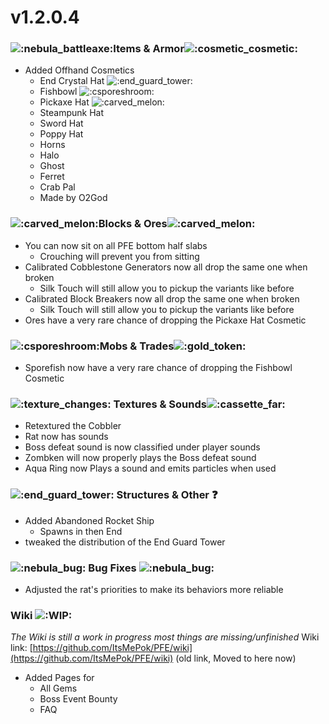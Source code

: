 # v1.2.0.4

### ![:nebula\_battleaxe:](https://cdn.discordapp.com/emojis/1223313950699946066.webp?size=56\&quality=lossless)**Items & Armor**![:cosmetic\_cosmetic:](https://cdn.discordapp.com/emojis/1246611591194218548.webp?size=56\&quality=lossless)

* Added Offhand Cosmetics
  * End Crystal Hat <img src="https://cdn.discordapp.com/emojis/1208223887435759738.webp?size=56&#x26;quality=lossless" alt=":end_guard_tower:" data-size="line">
  * Fishbowl <img src="https://cdn.discordapp.com/emojis/1246612719914979411.webp?size=56&#x26;quality=lossless" alt=":csporeshroom:" data-size="line">
  * Pickaxe Hat <img src="https://cdn.discordapp.com/emojis/1157847908905926747.webp?size=56&#x26;quality=lossless" alt=":carved_melon:" data-size="line">﻿
  * Steampunk Hat
  * Sword Hat
  * Poppy Hat
  * Horns
  * Halo
  * Ghost
  * Ferret
  * Crab Pal
  * Made by O2God



### ﻿![:carved\_melon:](https://cdn.discordapp.com/emojis/1157847908905926747.webp?size=56\&quality=lossless)﻿**Blocks & Ores**![:carved\_melon:](https://cdn.discordapp.com/emojis/1157847908905926747.webp?size=56\&quality=lossless)﻿﻿﻿

* You can now sit on all PFE bottom half slabs
  * Crouching will prevent you from sitting
* Calibrated Cobblestone Generators now all drop the same one when broken
  * Silk Touch will still allow you to pickup the variants like before
* Calibrated Block Breakers now all drop the same one when broken
  * Silk Touch will still allow you to pickup the variants like before
* Ores have a very rare chance of dropping the Pickaxe Hat Cosmetic



### ![:csporeshroom:](https://cdn.discordapp.com/emojis/1246612719914979411.webp?size=56\&quality=lossless)**Mobs & Trades**![:gold\_token:](https://cdn.discordapp.com/emojis/1246613415720390676.webp?size=56\&quality=lossless)

* Sporefish now have a very rare chance of dropping the Fishbowl Cosmetic

### ![:texture\_changes:](https://cdn.discordapp.com/emojis/1175923191869345873.webp?size=56\&quality=lossless) **Textures & Sounds**﻿﻿![:cassette\_far:](https://cdn.discordapp.com/emojis/1255557450141274174.webp?size=56\&quality=lossless)

* Retextured the Cobbler
* Rat now has sounds
* Boss defeat sound is now classified under player sounds
* Zombken will now properly plays the Boss defeat sound
* Aqua Ring now Plays a sound and emits particles when used

### ![:end\_guard\_tower:](https://cdn.discordapp.com/emojis/1208223887435759738.webp?size=56\&quality=lossless) **Structures & Other** :question:

* Added Abandoned Rocket Ship
  * Spawns in then End
* tweaked the distribution of the End Guard Tower

### ![:nebula\_bug:](https://cdn.discordapp.com/emojis/1174855831473365044.webp?size=56\&quality=lossless) **Bug Fixes** ![:nebula\_bug:](https://cdn.discordapp.com/emojis/1174855831473365044.webp?size=56\&quality=lossless)﻿﻿

* Adjusted the rat's priorities to make its behaviors more reliable

### **Wiki** ![:WIP:](https://cdn.discordapp.com/emojis/1246614559746429020.webp?size=56\&quality=lossless)

_The Wiki is still a work in progress most things are missing/unfinished_ Wiki link: [https://github.com/ItsMePok/PFE/wiki](https://github.com/ItsMePok/PFE/wiki) (old link, Moved to here now)

* Added Pages for
  * All Gems
  * Boss Event Bounty
  * FAQ

